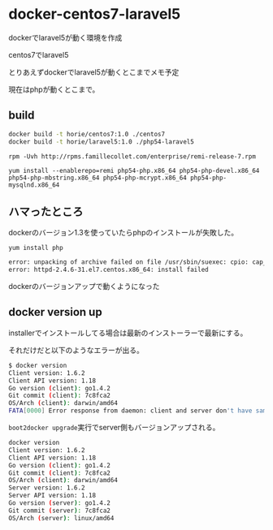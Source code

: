 # docker-centos7-laravel5
dockerでlaravel5が動く環境を作成

centos7でlaravel5

とりあえずdockerでlaravel5が動くとこまでメモ予定

現在はphpが動くとこまで。

## build

```bash
docker build -t horie/centos7:1.0 ./centos7
docker build -t horie/laravel5:1.0 ./php54-laravel5
```



```
rpm -Uvh http://rpms.famillecollet.com/enterprise/remi-release-7.rpm

yum install --enablerepo=remi php54-php.x86_64 php54-php-devel.x86_64 php54-php-mbstring.x86_64 php54-php-mcrypt.x86_64 php54-php-mysqlnd.x86_64
```


## ハマったところ

dockerのバージョン1.3を使っていたらphpのインストールが失敗した。

`yum install php`

```bash
error: unpacking of archive failed on file /usr/sbin/suexec: cpio: cap_set_file                                                                                                 │~
error: httpd-2.4.6-31.el7.centos.x86_64: install failed
```

dockerのバージョンアップで動くようになった



## docker version up

installerでインストールしてる場合は最新のインストーラーで最新にする。

それだけだと以下のようなエラーが出る。

```bash
$ docker version
Client version: 1.6.2
Client API version: 1.18
Go version (client): go1.4.2
Git commit (client): 7c8fca2
OS/Arch (client): darwin/amd64
FATA[0000] Error response from daemon: client and server don't have same version (client : 1.18, server: 1.15)
```

`boot2docker upgrade`実行でserver側もバージョンアップされる。

```bash
docker version
Client version: 1.6.2
Client API version: 1.18
Go version (client): go1.4.2
Git commit (client): 7c8fca2
OS/Arch (client): darwin/amd64
Server version: 1.6.2
Server API version: 1.18
Go version (server): go1.4.2
Git commit (server): 7c8fca2
OS/Arch (server): linux/amd64
```
